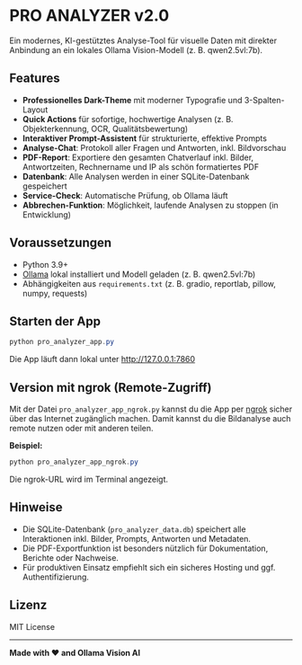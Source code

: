 # PRO ANALYZER v2.0

Ein modernes, KI-gestütztes Analyse-Tool für visuelle Daten mit direkter Anbindung an ein lokales Ollama Vision-Modell (z. B. qwen2.5vl:7b).

## Features
- **Professionelles Dark-Theme** mit moderner Typografie und 3-Spalten-Layout
- **Quick Actions** für sofortige, hochwertige Analysen (z. B. Objekterkennung, OCR, Qualitätsbewertung)
- **Interaktiver Prompt-Assistent** für strukturierte, effektive Prompts
- **Analyse-Chat**: Protokoll aller Fragen und Antworten, inkl. Bildvorschau
- **PDF-Report**: Exportiere den gesamten Chatverlauf inkl. Bilder, Antwortzeiten, Rechnername und IP als schön formatiertes PDF
- **Datenbank**: Alle Analysen werden in einer SQLite-Datenbank gespeichert
- **Service-Check**: Automatische Prüfung, ob Ollama läuft
- **Abbrechen-Funktion**: Möglichkeit, laufende Analysen zu stoppen (in Entwicklung)

## Voraussetzungen
- Python 3.9+
- [Ollama](https://ollama.com/) lokal installiert und Modell geladen (z. B. qwen2.5vl:7b)
- Abhängigkeiten aus `requirements.txt` (z. B. gradio, reportlab, pillow, numpy, requests)

## Starten der App
```powershell
python pro_analyzer_app.py
```
Die App läuft dann lokal unter http://127.0.0.1:7860

## Version mit ngrok (Remote-Zugriff)
Mit der Datei `pro_analyzer_app_ngrok.py` kannst du die App per [ngrok](https://ngrok.com/) sicher über das Internet zugänglich machen. Damit kannst du die Bildanalyse auch remote nutzen oder mit anderen teilen.

**Beispiel:**
```powershell
python pro_analyzer_app_ngrok.py
```
Die ngrok-URL wird im Terminal angezeigt.

## Hinweise
- Die SQLite-Datenbank (`pro_analyzer_data.db`) speichert alle Interaktionen inkl. Bilder, Prompts, Antworten und Metadaten.
- Die PDF-Exportfunktion ist besonders nützlich für Dokumentation, Berichte oder Nachweise.
- Für produktiven Einsatz empfiehlt sich ein sicheres Hosting und ggf. Authentifizierung.

## Lizenz
MIT License

---
**Made with ❤️ and Ollama Vision AI**

